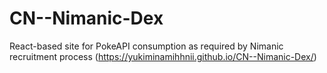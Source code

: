 # CN--Nimanic-Dex

React-based site for PokeAPI consumption as required by Nimanic recruitment process
(https://yukiminamihhnii.github.io/CN--Nimanic-Dex/)